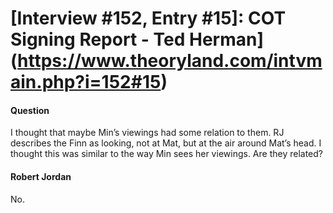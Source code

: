 # [Interview #152, Entry #15]: COT Signing Report - Ted Herman](https://www.theoryland.com/intvmain.php?i=152#15)

#### Question

I thought that maybe Min’s viewings had some relation to them. RJ describes the Finn as looking, not at Mat, but at the air around Mat’s head. I thought this was similar to the way Min sees her viewings. Are they related?

#### Robert Jordan

No.

